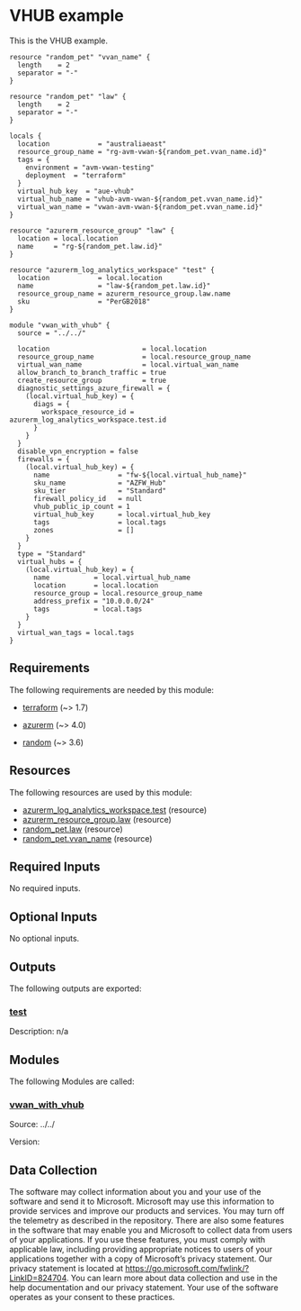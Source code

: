 <!-- BEGIN_TF_DOCS -->
# VHUB example

This is the VHUB example.

```hcl
resource "random_pet" "vvan_name" {
  length    = 2
  separator = "-"
}

resource "random_pet" "law" {
  length    = 2
  separator = "-"
}

locals {
  location            = "australiaeast"
  resource_group_name = "rg-avm-vwan-${random_pet.vvan_name.id}"
  tags = {
    environment = "avm-vwan-testing"
    deployment  = "terraform"
  }
  virtual_hub_key  = "aue-vhub"
  virtual_hub_name = "vhub-avm-vwan-${random_pet.vvan_name.id}"
  virtual_wan_name = "vwan-avm-vwan-${random_pet.vvan_name.id}"
}

resource "azurerm_resource_group" "law" {
  location = local.location
  name     = "rg-${random_pet.law.id}"
}

resource "azurerm_log_analytics_workspace" "test" {
  location            = local.location
  name                = "law-${random_pet.law.id}"
  resource_group_name = azurerm_resource_group.law.name
  sku                 = "PerGB2018"
}

module "vwan_with_vhub" {
  source = "../../"

  location                       = local.location
  resource_group_name            = local.resource_group_name
  virtual_wan_name               = local.virtual_wan_name
  allow_branch_to_branch_traffic = true
  create_resource_group          = true
  diagnostic_settings_azure_firewall = {
    (local.virtual_hub_key) = {
      diags = {
        workspace_resource_id = azurerm_log_analytics_workspace.test.id
      }
    }
  }
  disable_vpn_encryption = false
  firewalls = {
    (local.virtual_hub_key) = {
      name                 = "fw-${local.virtual_hub_name}"
      sku_name             = "AZFW_Hub"
      sku_tier             = "Standard"
      firewall_policy_id   = null
      vhub_public_ip_count = 1
      virtual_hub_key      = local.virtual_hub_key
      tags                 = local.tags
      zones                = []
    }
  }
  type = "Standard"
  virtual_hubs = {
    (local.virtual_hub_key) = {
      name           = local.virtual_hub_name
      location       = local.location
      resource_group = local.resource_group_name
      address_prefix = "10.0.0.0/24"
      tags           = local.tags
    }
  }
  virtual_wan_tags = local.tags
}
```

<!-- markdownlint-disable MD033 -->
## Requirements

The following requirements are needed by this module:

- <a name="requirement_terraform"></a> [terraform](#requirement\_terraform) (~> 1.7)

- <a name="requirement_azurerm"></a> [azurerm](#requirement\_azurerm) (~> 4.0)

- <a name="requirement_random"></a> [random](#requirement\_random) (~> 3.6)

## Resources

The following resources are used by this module:

- [azurerm_log_analytics_workspace.test](https://registry.terraform.io/providers/hashicorp/azurerm/latest/docs/resources/log_analytics_workspace) (resource)
- [azurerm_resource_group.law](https://registry.terraform.io/providers/hashicorp/azurerm/latest/docs/resources/resource_group) (resource)
- [random_pet.law](https://registry.terraform.io/providers/hashicorp/random/latest/docs/resources/pet) (resource)
- [random_pet.vvan_name](https://registry.terraform.io/providers/hashicorp/random/latest/docs/resources/pet) (resource)

<!-- markdownlint-disable MD013 -->
## Required Inputs

No required inputs.

## Optional Inputs

No optional inputs.

## Outputs

The following outputs are exported:

### <a name="output_test"></a> [test](#output\_test)

Description: n/a

## Modules

The following Modules are called:

### <a name="module_vwan_with_vhub"></a> [vwan\_with\_vhub](#module\_vwan\_with\_vhub)

Source: ../../

Version:

<!-- markdownlint-disable-next-line MD041 -->
## Data Collection

The software may collect information about you and your use of the software and send it to Microsoft. Microsoft may use this information to provide services and improve our products and services. You may turn off the telemetry as described in the repository. There are also some features in the software that may enable you and Microsoft to collect data from users of your applications. If you use these features, you must comply with applicable law, including providing appropriate notices to users of your applications together with a copy of Microsoft’s privacy statement. Our privacy statement is located at <https://go.microsoft.com/fwlink/?LinkID=824704>. You can learn more about data collection and use in the help documentation and our privacy statement. Your use of the software operates as your consent to these practices.
<!-- END_TF_DOCS -->